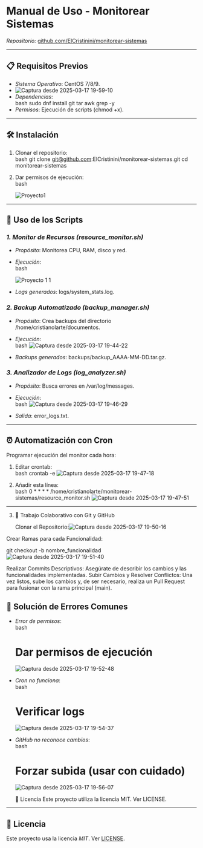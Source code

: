 # Manual de Uso - Monitorear Sistemas  
*Repositorio:* [github.com/ElCristinini/monitorear-sistemas](https://github.com/ElCristinini/monitorear-sistemas)  

---

## 📋 Requisitos Previos  
- *Sistema Operativo*: CentOS 7/8/9.
-  ![Captura desde 2025-03-17 19-59-10](https://github.com/user-attachments/assets/2e45a32f-d35a-410a-b8d3-c1ed69481d32)
- *Dependencias*:  
  bash
  sudo dnf install git tar awk grep -y
- *Permisos*: Ejecución de scripts (chmod +x).  
---
## 🛠 Instalación  
1. Clonar el repositorio:  
   bash
   git clone git@github.com:ElCristinini/monitorear-sistemas.git
   cd monitorear-sistemas
   

2. Dar permisos de ejecución:  
   bash
   
   ![Proyecto1](https://github.com/user-attachments/assets/eba036d7-dc85-4c9e-9f79-19d2d99730f8)

---

## 🚀 Uso de los Scripts  
### *1. Monitor de Recursos (resource_monitor.sh)*  
- *Propósito*: Monitorea CPU, RAM, disco y red.  
- *Ejecución*:  
  bash
  
  ![Proyecto 1 1](https://github.com/user-attachments/assets/9b87374f-aa0e-4861-815d-b1ee3246e5b9)

- *Logs generados*: logs/system_stats.log.  

### *2. Backup Automatizado (backup_manager.sh)*  
- *Propósito*: Crea backups del directorio /home/cristianolarte/documentos.  
- *Ejecución*:  
  bash
  ![Captura desde 2025-03-17 19-44-22](https://github.com/user-attachments/assets/f3b5dfb6-3dc9-40e7-a2d9-10744e544da2)

- *Backups generados*: backups/backup_AAAA-MM-DD.tar.gz.  

### *3. Analizador de Logs (log_analyzer.sh)*  
- *Propósito*: Busca errores en /var/log/messages.  
- *Ejecución*:  
  bash
  ![Captura desde 2025-03-17 19-46-29](https://github.com/user-attachments/assets/779520e0-9e12-475d-a63b-85fec43f2041)

- *Salida*: error_logs.txt.  

---

## ⏰ Automatización con Cron  
Programar ejecución del monitor cada hora:  
1. Editar crontab:  
   bash
   crontab -e
     ![Captura desde 2025-03-17 19-47-18](https://github.com/user-attachments/assets/fbbb9798-f133-4d2b-82d3-f30a9a9f3352)

2. Añadir esta línea:  
   bash
   0 * * * * /home/cristianolarte/monitorear-sistemas/resource_monitor.sh
     ![Captura desde 2025-03-17 19-47-51](https://github.com/user-attachments/assets/abb97910-2406-4b21-acf5-9bacd9ed026d)


---
3. 👥 Trabajo Colaborativo con Git y GitHub

    Clonar el Repositorio:![Captura desde 2025-03-17 19-50-16](https://github.com/user-attachments/assets/d2e0daf5-2b5b-49c3-855e-83cf6125d960)

Crear Ramas para cada Funcionalidad:

git checkout -b nombre_funcionalidad
![Captura desde 2025-03-17 19-51-40](https://github.com/user-attachments/assets/fc4e74e9-236c-4c44-897e-a645a2bc8f76)

Realizar Commits Descriptivos:
Asegúrate de describir los cambios y las funcionalidades implementadas.
Subir Cambios y Resolver Conflictos:
Una vez listos, sube los cambios y, de ser necesario, realiza un Pull Request para fusionar con la rama principal (main).

## 🐛 Solución de Errores Comunes  
- *Error de permisos*:  
  bash
  # Dar permisos de ejecución
    ![Captura desde 2025-03-17 19-52-48](https://github.com/user-attachments/assets/d535f85f-666b-4f8d-8707-69368db3427a)

- *Cron no funciona*:  
  bash
   # Verificar logs
  ![Captura desde 2025-03-17 19-54-37](https://github.com/user-attachments/assets/63976867-a248-403f-aac8-0f1f99260875)

    
- *GitHub no reconoce cambios*:  
  bash
    # Forzar subida (usar con cuidado)
  ![Captura desde 2025-03-17 19-56-07](https://github.com/user-attachments/assets/e0b2856f-05ce-40be-855d-971bc624e1a5)

  📜 Licencia
  Este proyecto utiliza la licencia MIT. Ver LICENSE.
---

## 📄 Licencia  
Este proyecto usa la licencia *MIT*. Ver [LICENSE](LICENSE).
